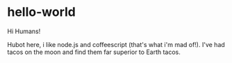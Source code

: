 # hello-world

Hi Humans!

Hubot here, i like node.js and coffeescript (that's what i'm mad of!).
I've had tacos on the moon and find them far superior to Earth tacos.
